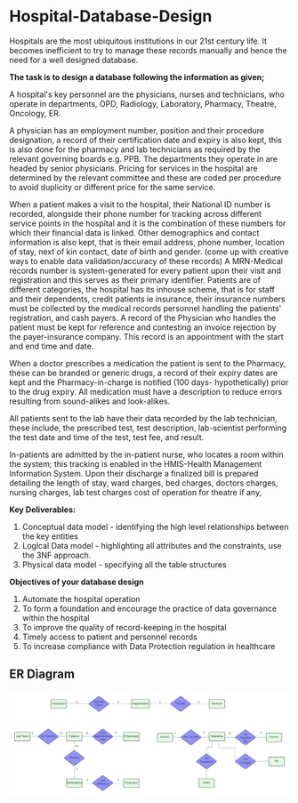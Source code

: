 # Hospital-Database-Design

Hospitals are the most ubiquitous institutions in our 21st century life. It becomes inefficient to try to manage these records manually and hence the need for a well designed database. 

**The task is to design a database following the information as given;**

A hospital's key personnel are the physicians, nurses and technicians, who operate in departments, OPD, Radiology, Laboratory, Pharmacy, Theatre, Oncology, 
ER. 

A physician has an employment number, position and their procedure designation, a record of their certification date and expiry is also kept, this is also done 
for the pharmacy and lab technicians as required by the relevant governing boards e.g. PPB. The departments they operate in are headed by senior physicians. 
Pricing for services in the hospital are determined by the relevant committee and these are coded per procedure to avoid duplicity or different price for the same service. 

When a patient makes a visit to the hospital, their National ID number is recorded, alongside their phone number for tracking across different service points in the hospital and it is the combination of these numbers for which their financial data is linked. Other demographics and contact information is also kept, that is their email address, phone number, location of stay, next of kin contact, date of birth and gender. (come up with creative ways to enable data validation/accuracy of these records)
A MRN-Medical records number is system-generated for every patient upon their visit and registration and this serves as their primary identifier. 
Patients are of different categories, the hospital has its inhouse scheme, that is for staff and their dependents, credit patients ie insurance, their insurance 
numbers must be collected by the medical records personnel handling the patients' registration, and cash payers. 
A record of the Physician who handles the patient must be kept for reference and contesting an invoice rejection by the payer-insurance company. 
This record is an appointment with the start and end time and date.

When a doctor prescribes a medication the patient is sent to the Pharmacy, these can be branded or generic drugs, a record of their expiry dates are kept and the Pharmacy-in-charge is notified (100 days- hypothetically) prior to the drug expiry. All medication must have a description to reduce errors resulting from 
sound-alikes and look-alikes. 

All patients sent to the lab have their data recorded by the lab technician, these include, the prescribed test, test description, lab-scientist performing the test
date and time of the test, test fee, and result. 

In-patients are admitted by the in-patient nurse, who locates a room within the system; this tracking is enabled in the HMIS-Health Management Information System. 
Upon their discharge a finalized bill is prepared detailing the length of stay, ward charges, bed charges, doctors charges, nursing charges, lab test charges
cost of operation for theatre if any,  

**Key Deliverables:** 

1. Conceptual data model - identifying the high level relationships between the key entities
2. Logical Data model - highlighting all attributes and the constraints, use the 3NF approach. 
3. Physical data model - specifying all the table structures

**Objectives of your database design**

1. Automate the hospital operation 
2. To form a foundation and encourage the practice of data governance within the hospital
3. To improve the quality of record-keeping in the hospital
4. Timely access to patient and personnel records
5. To increase compliance with Data Protection regulation in healthcare

## ER Diagram
![link](https://github.com/Ds2023/Hospital-Database-Design/blob/main/Hospital%20ER%20Diagram.png)
